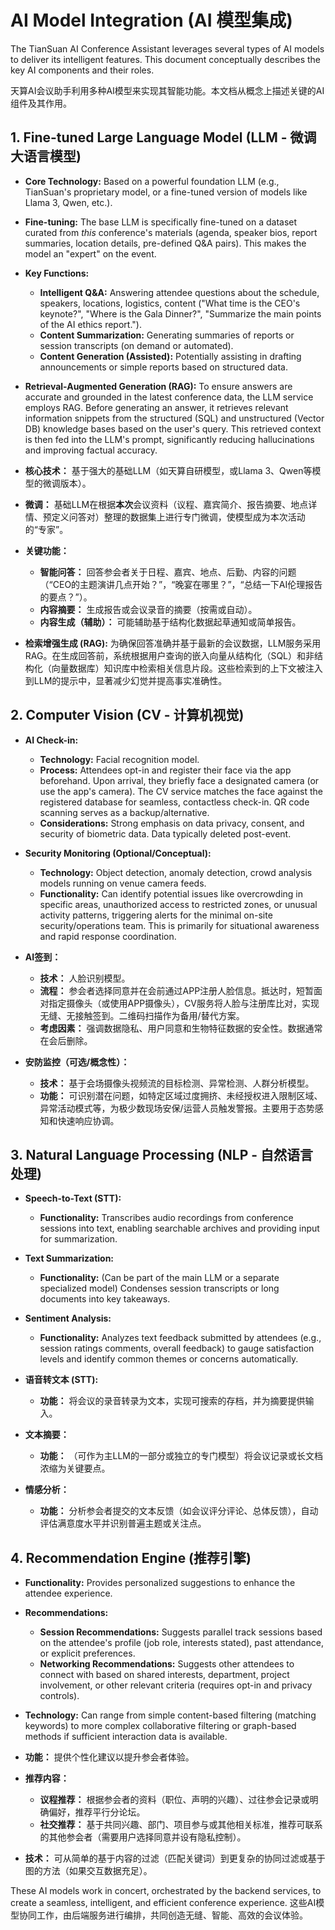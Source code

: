 # AI Model Integration (AI 模型集成)

The TianSuan AI Conference Assistant leverages several types of AI models to deliver its intelligent features. This document conceptually describes the key AI components and their roles.

天算AI会议助手利用多种AI模型来实现其智能功能。本文档从概念上描述关键的AI组件及其作用。

## 1. Fine-tuned Large Language Model (LLM - 微调大语言模型)

*   **Core Technology:** Based on a powerful foundation LLM (e.g., TianSuan's proprietary model, or a fine-tuned version of models like Llama 3, Qwen, etc.).
*   **Fine-tuning:** The base LLM is specifically fine-tuned on a dataset curated from *this* conference's materials (agenda, speaker bios, report summaries, location details, pre-defined Q&A pairs). This makes the model an "expert" on the event.
*   **Key Functions:**
    *   **Intelligent Q&A:** Answering attendee questions about the schedule, speakers, locations, logistics, content ("What time is the CEO's keynote?", "Where is the Gala Dinner?", "Summarize the main points of the AI ethics report.").
    *   **Content Summarization:** Generating summaries of reports or session transcripts (on demand or automated).
    *   **Content Generation (Assisted):** Potentially assisting in drafting announcements or simple reports based on structured data.
*   **Retrieval-Augmented Generation (RAG):** To ensure answers are accurate and grounded in the latest conference data, the LLM service employs RAG. Before generating an answer, it retrieves relevant information snippets from the structured (SQL) and unstructured (Vector DB) knowledge bases based on the user's query. This retrieved context is then fed into the LLM's prompt, significantly reducing hallucinations and improving factual accuracy.

*   **核心技术：** 基于强大的基础LLM（如天算自研模型，或Llama 3、Qwen等模型的微调版本）。
*   **微调：** 基础LLM在根据**本次**会议资料（议程、嘉宾简介、报告摘要、地点详情、预定义问答对）整理的数据集上进行专门微调，使模型成为本次活动的“专家”。
*   **关键功能：**
    *   **智能问答：** 回答参会者关于日程、嘉宾、地点、后勤、内容的问题（“CEO的主题演讲几点开始？”，“晚宴在哪里？”，“总结一下AI伦理报告的要点？”）。
    *   **内容摘要：** 生成报告或会议录音的摘要（按需或自动）。
    *   **内容生成（辅助）：** 可能辅助基于结构化数据起草通知或简单报告。
*   **检索增强生成 (RAG):** 为确保回答准确并基于最新的会议数据，LLM服务采用RAG。在生成回答前，系统根据用户查询的嵌入向量从结构化（SQL）和非结构化（向量数据库）知识库中检索相关信息片段。这些检索到的上下文被注入到LLM的提示中，显著减少幻觉并提高事实准确性。

## 2. Computer Vision (CV - 计算机视觉)

*   **AI Check-in:**
    *   **Technology:** Facial recognition model.
    *   **Process:** Attendees opt-in and register their face via the app beforehand. Upon arrival, they briefly face a designated camera (or use the app's camera). The CV service matches the face against the registered database for seamless, contactless check-in. QR code scanning serves as a backup/alternative.
    *   **Considerations:** Strong emphasis on data privacy, consent, and security of biometric data. Data typically deleted post-event.
*   **Security Monitoring (Optional/Conceptual):**
    *   **Technology:** Object detection, anomaly detection, crowd analysis models running on venue camera feeds.
    *   **Functionality:** Can identify potential issues like overcrowding in specific areas, unauthorized access to restricted zones, or unusual activity patterns, triggering alerts for the minimal on-site security/operations team. This is primarily for situational awareness and rapid response coordination.

*   **AI签到：**
    *   **技术：** 人脸识别模型。
    *   **流程：** 参会者选择同意并在会前通过APP注册人脸信息。抵达时，短暂面对指定摄像头（或使用APP摄像头），CV服务将人脸与注册库比对，实现无缝、无接触签到。二维码扫描作为备用/替代方案。
    *   **考虑因素：** 强调数据隐私、用户同意和生物特征数据的安全性。数据通常在会后删除。
*   **安防监控（可选/概念性）：**
    *   **技术：** 基于会场摄像头视频流的目标检测、异常检测、人群分析模型。
    *   **功能：** 可识别潜在问题，如特定区域过度拥挤、未经授权进入限制区域、异常活动模式等，为极少数现场安保/运营人员触发警报。主要用于态势感知和快速响应协调。

## 3. Natural Language Processing (NLP - 自然语言处理)

*   **Speech-to-Text (STT):**
    *   **Functionality:** Transcribes audio recordings from conference sessions into text, enabling searchable archives and providing input for summarization.
*   **Text Summarization:**
    *   **Functionality:** (Can be part of the main LLM or a separate specialized model) Condenses session transcripts or long documents into key takeaways.
*   **Sentiment Analysis:**
    *   **Functionality:** Analyzes text feedback submitted by attendees (e.g., session ratings comments, overall feedback) to gauge satisfaction levels and identify common themes or concerns automatically.

*   **语音转文本 (STT):**
    *   **功能：** 将会议的录音转录为文本，实现可搜索的存档，并为摘要提供输入。
*   **文本摘要：**
    *   **功能：** （可作为主LLM的一部分或独立的专门模型）将会议记录或长文档浓缩为关键要点。
*   **情感分析：**
    *   **功能：** 分析参会者提交的文本反馈（如会议评分评论、总体反馈），自动评估满意度水平并识别普遍主题或关注点。

## 4. Recommendation Engine (推荐引擎)

*   **Functionality:** Provides personalized suggestions to enhance the attendee experience.
*   **Recommendations:**
    *   **Session Recommendations:** Suggests parallel track sessions based on the attendee's profile (job role, interests stated), past attendance, or explicit preferences.
    *   **Networking Recommendations:** Suggests other attendees to connect with based on shared interests, department, project involvement, or other relevant criteria (requires opt-in and privacy controls).
*   **Technology:** Can range from simple content-based filtering (matching keywords) to more complex collaborative filtering or graph-based methods if sufficient interaction data is available.

*   **功能：** 提供个性化建议以提升参会者体验。
*   **推荐内容：**
    *   **议程推荐：** 根据参会者的资料（职位、声明的兴趣）、过往参会记录或明确偏好，推荐平行分论坛。
    *   **社交推荐：** 基于共同兴趣、部门、项目参与或其他相关标准，推荐可联系的其他参会者（需要用户选择同意并设有隐私控制）。
*   **技术：** 可从简单的基于内容的过滤（匹配关键词）到更复杂的协同过滤或基于图的方法（如果交互数据充足）。

These AI models work in concert, orchestrated by the backend services, to create a seamless, intelligent, and efficient conference experience.
这些AI模型协同工作，由后端服务进行编排，共同创造无缝、智能、高效的会议体验。
